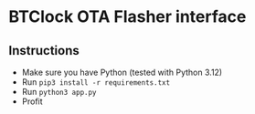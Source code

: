 # BTClock OTA Flasher interface

## Instructions
- Make sure you have Python (tested with Python 3.12)
- Run `pip3 install -r requirements.txt`
- Run `python3 app.py`
- Profit


